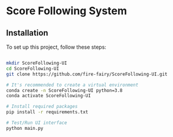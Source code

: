 # Score Following System

## Installation
To set up this project, follow these steps:

```bash

mkdir ScoreFollowing-UI
cd ScoreFollowing-UI
git clone https://github.com/fire-fairy/ScoreFollowing-UI.git

# It's recommended to create a virtual environment
conda create -n ScoreFollowing-UI python=3.8
conda activate ScoreFollowing-UI

# Install required packages
pip install -r requirements.txt

# Test/Run UI interface
python main.py
```


